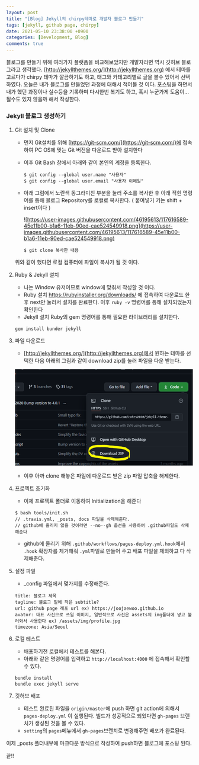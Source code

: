 ```yaml
---
layout: post
title: "[Blog] Jekyll의 chirpy테마로 개발자 블로그 만들기"
tags: [jekyll, github page, chirpy]
date: 2021-05-10 23:38:00 +0900
categories: [Development, Blog]
comments: true
---
```


블로그를 만들기 위해 여러가지 플랫폼을 비교해보았지만 개발자라면 역시 깃허브 블로그라고 생각했다.
[http://jekyllthemes.org/](http://jekyllthemes.org) 에서 테마를 고르다가 chirpy 테마가 깔끔하기도 하고, 태그와 카테고리별로 글을 볼수 있어서 선택하였다.
오늘은 내가 블로그를 만들었던 과정에 대해서 적어볼 것 이다.
포스팅을 하면서 내가 했던 과정이나 실수등을 기록하며 다시한번 복기도 하고, 혹시 누군가게 도움이... 될수도 있지 않을까 해서 작성한다.

### Jekyll 블로그 생성하기

1. Git 설치 및 Clone

   - 먼저 Git설치를 위해 [https://git-scm.com/](https://git-scm.com/)에 접속하여 PC OS에 맞는 Git 버전을 다운로드 받아 설치한다
   - 이후 Git Bash 창에서 아래와 같이 본인의 계정을 등록한다.

     ```
     $ git config --global user.name "사용자"
     $ git config --global user.email "사용자 이메일"
     ```

   - 아래 그림에서 노란색 동그라미친 부분을 눌러 주소를 복사한 후 아래 적힌 명령어를 통해 블로그 Repository를 로컬로 복사한다. ( 붙여넣기 키는 shift + insert이다 )

     ![https://user-images.githubusercontent.com/46195613/117616589-45e11b00-b1a6-11eb-90ed-cae524549918.png](https://user-images.githubusercontent.com/46195613/117616589-45e11b00-b1a6-11eb-90ed-cae524549918.png)

     ```
     $ git clone 복사한 내용
     ```

   위와 같이 했다면 로컬 컴퓨터에 파일이 복사가 될 것 이다.

2. Ruby & Jekyll 설치
   - 나는 Window 유저이므로 window에 맞춰서 작성할 것 이다.
   - Ruby 설치
     https://rubyinstaller.org/downloads/ 에 접속하여 다운로드 한 후 next만 눌러서 설치를 완료한다.
     이후 `ruby -v` 명령어를 통해 설치되었는지 확인한다
   - Jekyll 설치
     Ruby의 gem 명령어를 통해 필요한 라이브러리를 설치한다.
   ```
   gem install bunder jekyll
   ```
3. 파일 다운로드

   - [http://jekyllthemes.org/](http://jekyllthemes.org)에서 원하는 테마를 선택한 다음 아래의 그림과 같이 download zip를 눌러 파일을 다운 받는다.

   ![download](/assets/img/posts/2021-05-10-zip.png)

   - 이후 아까 clone 해놓은 파일에 다운로드 받은 zip 파일 압축을 해제한다.

4. 프로젝트 초기화
   - 이제 프로젝트 폴더로 이동하여 Initialization을 해준다
   ```
   $ bash tools/init.sh
   // .travis.yml, _posts, docs 파일을 삭제해준다.
   // github에 올리지 않을 것이라면 --no--gh 옵션을 사용하여 .github파일도 삭제해준다
   ```
   - github에 올리기 위해 `.github/workflows/pages-deploy.yml.hook`에서 `.hook` 확장자를 제거해줘 `.yml`파일로 만들어 주고 배포 파일을 제외하고 다 삭제해준다.
5. 설정 파일
   - \_config 파일에서 몇가지를 수정해준다.
   ```
   title: 블로그 제목
   tagline: 블로그 밑에 작은 subtitle?
   url: github page 레포 url ex) https://joojaewoo.github.io
   avator: 대표 사진으로 쓰일 이미지, 일반적으로 사진은 assets의 img폴더에 넣고 불러와서 사용한다 ex) /assets/img/profile.jpg
   timezone: Asia/Seoul
   ```
6. 로컬 테스트
   - 배포하기전 로컬에서 테스트를 해본다.
   - 아래와 같은 명령어를 입력하고 `http://localhost:4000` 에 접속해서 확인할 수 있다.
   ```
   bundle install
   bundle exec jekyll serve
   ```
7. 깃허브 배포
   - 테스트 완료된 파일을 `origin/master`에 push 하면 git action에 의해서 `pages-deploy.yml` 이 실행된다. 빌드가 성공적으로 되었다면 `gh-pages` 브랜치가 생성된 것을 볼 수 있다.
   - `setting`의 `pages`메뉴에서 `gh-pages`브랜치로 변경해주면 배포가 완료된다.

이제 \_posts 폴더내부에 마크다운 방식으로 작성하여 push하면 블로그에 포스팅 된다.

끝!!
